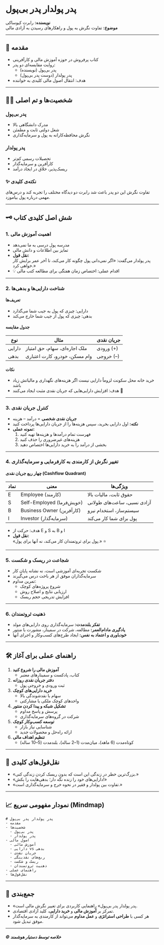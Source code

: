 # پدر پولدار پدر بی‌پول  
**نویسنده:** رابرت کیوساکی‌  
**موضوع:** تفاوت نگرش به پول و راهکارهای رسیدن به آزادی مالی  

---

## 📖 مقدمه  
- کتاب پرفروش در حوزه آموزش مالی و کارآفرینی  
- روایت مقایسه‌ای دو پدر:  
  - پدر بی‌پول (نویسنده)  
  - پدر پولدار (دوست پدر بی‌پول)  
- هدف: انتقال اصول مالی کلیدی به خواننده  

---

## 🧑‍🏫 شخصیت‌ها و تم اصلی  
### پدر بی‌پول  
- مدرک دانشگاهی بالا  
- شغل دولتی ثابت و مطمئن  
- نگرش محافظه‌کارانه به پول و سرمایه‌گذاری  

### پدر پولدار  
- تحصیلات رسمی کم‌تر  
- کارآفرین و سرمایه‌گذار  
- ریسک‌پذیر، خلاق در ایجاد درآمد  

### ✨ نکته‌ی کلیدی  
تفاوت نگرش این دو پدر باعث شد رابرت دو دیدگاه مختلف را تجربه کند و درس‌های مهمی درباره پول بیاموزد.  

---

## 🗝️ شش اصل کلیدی کتاب  

### 1. اهمیت آموزش مالی  
- مدرسه پول درسی به ما نمی‌دهد  
- تمایز بین اطلاعات و دانش مالی  
- **نقل قول:**  
  پدر پولدار می‌گفت: «اگر نمی‌دانی پول چگونه کار می‌کند، تا آخر عمر برایش کار خواهی کرد.»  
- 💡 اقدام عملی: اختصاص زمان هفتگی برای مطالعه کتب مالی  

---

### 2. شناخت دارایی‌ها و بدهی‌ها  
#### تعریف‌ها  
- دارایی: چیزی که پول به جیب شما می‌گذارد  
- بدهی: چیزی که پول از جیب شما خارج می‌کند  

#### جدول مقایسه  
| نوع       | مثال                        | جریان نقدی      |
|-----------|-----------------------------|-----------------|
| دارایی    | ملک اجاره‌ای، سهام، حق امتیاز | ورودی (+)       |
| بدهی      | وام مسکن، خودرو، کارت اعتباری | خروجی (–)       |

#### نکات  
- خرید خانه محل سکونت لزوماً دارایی نیست اگر هزینه‌های نگهداری و مالیاتش زیاد باشد  
- هدف: افزایش دارایی‌هایی که جریان نقدی مثبت ایجاد می‌کنند 🚀  

---

### 3. کنترل جریان نقدی  
- **جریان نقدی شخصی** = درآمد – هزینه  
- **نکته:** اول دارایی بخرید، سپس هزینه‌ها را از جریان دارایی‌ها پرداخت کنید  
- **نمونه عملی:**  
  1. فهرست تمام درآمدها و هزینه‌ها تهیه کنید  
  2. هزینه‌های غیرضروری را حذف کنید  
  3. بخشی از درآمد را به خرید دارایی‌ها اختصاص دهید  

---

### 4. تغییر نگرش از کارمندی به کارفرمایی و سرمایه‌گذاری  
#### چهار ربع جریان نقدی (Cashflow Quadrant)  
| نماد | معنی                 | ویژگی‌ها                   |
|------|----------------------|----------------------------|
| E    | Employee (کارمند)    | حقوق ثابت، مالیات بالا      |
| S    | Self-Employed (خویش‌فرما) | آزادی نسبی، ساعت‌های طولانی |
| B    | Business Owner (کارآفرین) | سیستم‌ساز، استخدام نیرو      |
| I    | Investor (سرمایه‌گذار)   | پول برای شما کار می‌کند     |

- هدف: حرکت از E و S به B و I  
- **نقل قول:**  
  «پول برای ثروتمندان کار می‌کند، نه آنها برای پول.» ⭐  

---

### 5. شجاعت در ریسک و شکست  
- شکست تجربه‌ای آموزشی است، نه نشانه پایان کار  
- سرمایه‌گذاران موفق از هر باخت درس می‌گیرند  
- تمرین مداوم:  
  - شروع پروژه‌های کوچک  
  - ارزیابی نتایج و اصلاح روش  
  - افزایش تدریجی حجم ریسک  

---

### 6. ذهنیت ثروتمندان  
- **تفکر بلندمدت:** سرمایه‌گذاری روی دارایی‌های مولد  
- **یادگیری مادام‌العمر:** مطالعه، شرکت در سمینار، مشورت با منتور  
- **خودباوری و اعتماد به نفس:** ایجاد طرح‌های کسب‌وکار و اجرای آنها  

---

## 🛠️ راهنمای عملی برای آغاز  
1. **آموزش مالی را شروع کنید**  
   - کتاب، پادکست و سمینارهای معتبر  
2. **دفتر جریان نقدی روزانه**  
   - ثبت ورودی و خروجی پول  
3. **خرید دارایی‌های کوچک**  
   - سهام با نقدشوندگی بالا  
   - واحدهای کوچک ملکی یا مشارکتی  
4. **تشکیل شبکه و پیدا کردن منتور**  
   - پرسش و پاسخ مداوم  
   - شرکت در گروه‌های سرمایه‌گذاری  
5. **توسعه کسب‌وکار کوچک**  
   - شناسایی نیاز بازار  
   - ارائه راه‌حل و محصولات جدید  
6. **تنظیم اهداف مالی**  
   - کوتاه‌مدت (6 ماهه)، میان‌مدت (1–2 ساله)، بلندمدت (5–10 ساله)  

---

## 💬 نقل‌قول‌های کلیدی  
- «بزرگ‌ترین خطر در زندگی این است که بدون ریسک کردن زندگی کنی.»  
- «دارایی‌های خود را زنده نگه دار؛ بدهی‌هایت را بکش!»  
- «تفاوت بین پولدار و فقیر در نحوه خرج و سرمایه‌گذاری است.»  

---

## 📈 نمودار مفهومی سریع (Mindmap)  
```  
# پدر پولدار پدر بی‌پول  
- مقدمه  
- شخصیت‌ها  
  - پدر بی‌پول  
  - پدر پولدار  
- اصول مالی  
  - آموزش مالی  
  - دارایی vs بدهی  
  - جریان نقدی  
  - ربع‌های نقدینگی  
  - ریسک و شکست  
  - ذهنیت ثروتمندان  
- راهنمای عملی  
- نقل‌قول‌ها  
```  

---

## 🎯 جمع‌بندی  
- «پدر پولدار پدر بی‌پول» راهنمایی کاربردی برای تغییر نگرش مالی است.  
- تمرکز بر **آموزش مالی** و **خرید دارایی**، کلید آزادی اقتصادی.  
- هر کسی با **طراحی استراتژی** و **عمل مداوم** می‌تواند از کارمندی به سرمایه‌گذار موفق تبدیل شود.  

---

##### © خلاصه توسط دستیار هوشمند